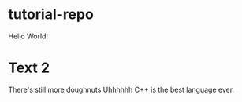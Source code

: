 # tutorial-repo
Hello World!

# Text 2
There's still more doughnuts
Uhhhhhh C++ is the best language ever.
